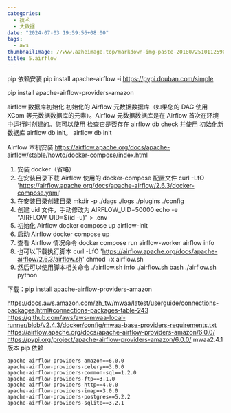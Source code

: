 ```yaml
---
categories:
  - 技术
  - 大数据
date: "2024-07-03 19:59:56+08:00"
tags:
  - aws
thumbnailImage: //www.azheimage.top/markdown-img-paste-20180725101125909.png
title: 5.airflow
---
```


pip 依赖安装
pip install apache-airflow -i https://pypi.douban.com/simple

<!--more-->

pip install apache-airflow-providers-amazon

airflow 数据库初始化
初始化的 Airflow 元数据数据库（如果您的 DAG 使用 XCom 等元数据数据库的元素）。Airflow 元数据数据库是在 Airflow 首次在环境中运行时创建的。您可以使用 检查它是否存在 airflow db check 并使用 初始化新数据库 airflow db init。
airflow db init

Airflow 本机安装
https://airflow.apache.org/docs/apache-airflow/stable/howto/docker-compose/index.html

1. 安装 docker（省略）
2. 在安装目录下载 Airflow 使用的 docker-compose 配置文件
   curl -LfO 'https://airflow.apache.org/docs/apache-airflow/2.6.3/docker-compose.yaml'
3. 在安装目录创建目录
   mkdir -p ./dags ./logs ./plugins ./config
4. 创建 uid 文件，手动修改为 AIRFLOW_UID=50000
   echo -e "AIRFLOW_UID=$(id -u)" > .env
5. 初始化 Airflow
   docker compose up airflow-init
6. 启动 Airflow
   docker compose up
7. 查看 Airflow 情况命令
   docker compose run airflow-worker airflow info
8. 也可以下载执行脚本
   curl -LfO 'https://airflow.apache.org/docs/apache-airflow/2.6.3/airflow.sh'
   chmod +x airflow.sh
9. 然后可以使用脚本相关命令
   ./airflow.sh info
   ./airflow.sh bash
   ./airflow.sh python

下载：pip install apache-airflow-providers-amazon

https://docs.aws.amazon.com/zh_tw/mwaa/latest/userguide/connections-packages.html#connections-packages-table-243
https://github.com/aws/aws-mwaa-local-runner/blob/v2.4.3/docker/config/mwaa-base-providers-requirements.txt
https://airflow.apache.org/docs/apache-airflow-providers-amazon/6.0.0/
https://pypi.org/project/apache-airflow-providers-amazon/6.0.0/
mwaa2.4.1 版本 pip 依赖

```
apache-airflow-providers-amazon==6.0.0
apache-airflow-providers-celery==3.0.0
apache-airflow-providers-common-sql==1.2.0
apache-airflow-providers-ftp==3.1.0
apache-airflow-providers-http==4.0.0
apache-airflow-providers-imap==3.0.0
apache-airflow-providers-postgres==5.2.2
apache-airflow-providers-sqlite==3.2.1
```
